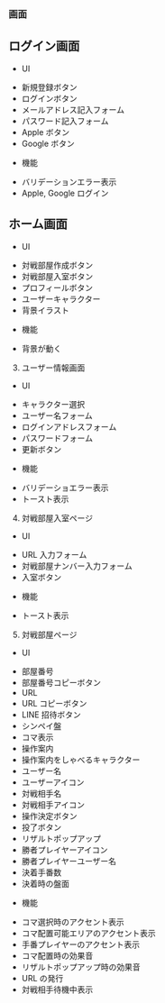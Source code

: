 ### 画面

## ログイン画面

- UI

* 新規登録ボタン
* ログインボタン
* メールアドレス記入フォーム
* パスワード記入フォーム
* Apple ボタン
* Google ボタン

- 機能

* バリデーションエラー表示
* Apple, Google ログイン

## ホーム画面

- UI

* 対戦部屋作成ボタン
* 対戦部屋入室ボタン
* プロフィールボタン
* ユーザーキャラクター
* 背景イラスト

- 機能

* 背景が動く

3. ユーザー情報画面

- UI

* キャラクター選択
* ユーザー名フォーム
* ログインアドレスフォーム
* パスワードフォーム
* 更新ボタン

- 機能

* バリデーショエラー表示
* トースト表示

4. 対戦部屋入室ページ

- UI

* URL 入力フォーム
* 対戦部屋ナンバー入力フォーム
* 入室ボタン

- 機能

* トースト表示

5. 対戦部屋ページ

- UI

* 部屋番号
* 部屋番号コピーボタン
* URL
* URL コピーボタン
* LINE 招待ボタン
* シンペイ盤
* コマ表示
* 操作案内
* 操作案内をしゃべるキャラクター
* ユーザー名
* ユーザーアイコン
* 対戦相手名
* 対戦相手アイコン
* 操作決定ボタン
* 投了ボタン
* リザルトポップアップ
* 勝者プレイヤーアイコン
* 勝者プレイヤーユーザー名
* 決着手番数
* 決着時の盤面

- 機能

* コマ選択時のアクセント表示
* コマ配置可能エリアのアクセント表示
* 手番プレイヤーのアクセント表示
* コマ配置時の効果音
* リザルトポップアップ時の効果音
* URL の発行
* 対戦相手待機中表示
